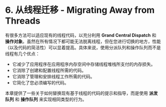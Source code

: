 # 6. 从线程迁移 - Migrating Away from Threads

有很多方法可以适应现有的线程代码，以充分利用 **Grand Central Dispatch** 和 **操作对象**。虽然在所有情况下都可能无法脱离线程，但在您进行切换的地方，性能（以及代码的简洁性）可以显着提高。具体来说，使用分派队列和操作队列而不是线程有几个优点：

* 它减少了应用程序在应用程序内存空间中存储线程堆栈所支付的内存损失。
* 它消除了创建和配置线程所需的代码。
* 它消除了管理和安排线程工作所需的代码。
* 它简化了您必须编写的代码。

本章提供了一些关于如何替换现有基于线程的代码的提示和指导，而是使用 **派发队列** 和 **操作队列** 来实现相同类型的行为。

